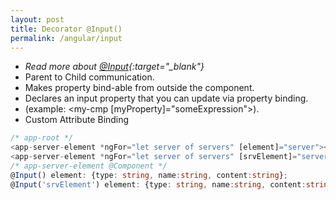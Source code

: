```yaml
---
layout: post
title: Decorator @Input()
permalink: /angular/input
---
```


* *Read more about [@Input](https://angular.io/api/core/Input){:target="_blank"}*
* Parent to Child communication.
* Makes property bind-able from outside the component.
* Declares an input property that you can update via property binding.
* (example: <my-cmp [myProperty]="someExpression">).
* Custom Attribute Binding

```ts
/* app-root */
<app-server-element *ngFor="let server of servers" [element]="server"></app-server-element>
<app-server-element *ngFor="let server of servers" [srvElement]="server"></app-server-element> // with alias srvElement
/* app-server-element @Component */
@Input() element: {type: string, name:string, content:string};
@Input('srvElement') element: {type: string, name:string, content:string}; // with alias srvElement
```

